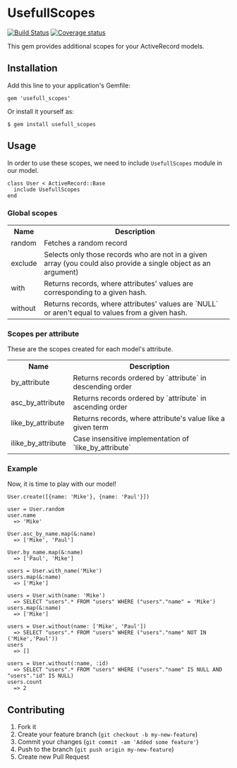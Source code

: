# UsefullScopes
[![Build Status](https://travis-ci.org/zzet/usefull_scopes.png?branch=testing)](https://travis-ci.org/zzet/usefull_scopes)
[![Coverage status](https://coveralls.io/repos/zzet/usefull_scopes/badge.png?branch=testing)](https://coveralls.io/repos/zzet/usefull_scopes)

This gem provides additional scopes for your ActiveRecord models.

## Installation

Add this line to your application's Gemfile:

    gem 'usefull_scopes'

Or install it yourself as:

    $ gem install usefull_scopes

## Usage

In order to use these scopes, we need to include `UsefullScopes` module in our model.

    class User < ActiveRecord::Base
      include UsefullScopes
    end

### Global scopes

<table>
  <tr>
    <th>Name</th>
    <th>Description</th>
  </tr>
  <tr>
    <td>random</td>
    <td>Fetches a random record</td>
  </tr>
  <tr>
    <td>exclude</td>
    <td>Selects only those records who are not in a given array (you could also provide a single object as an argument)</td>
  </tr>
  <tr>
    <td>with</td>
    <td>Returns records, where attributes' values are corresponding to a given hash.</td>
  </tr>
  <tr>
    <td>without</td>
    <td>Returns records, where attributes' values are `NULL` or aren't equal to values from a given hash.</td>
  </tr>
</table>

### Scopes per attribute

These are the scopes created for each model's attribute.

<table>
  <tr>
    <th>Name</th>
    <th>Description</th>
  </tr>
  <tr>
    <td>by_attribute</td>
    <td>Returns records ordered by `attribute` in descending order</td>
  </tr>
  <tr>
    <td>asc_by_attribute</td>
    <td>Returns records ordered by `attribute` in ascending order</td>
  </tr>
  <tr>
    <td>like_by_attribute</td>
    <td>Returns records, where attribute's value like a given term </td>
  </tr>
  <tr>
    <td>ilike_by_attribute</td>
    <td>Сase insensitive implementation of `like_by_attribute`</td>
  </tr>
</table>

### Example

Now, it is time to play with our model!

    User.create([{name: 'Mike'}, {name: 'Paul'}])

    user = User.random
    user.name
      => 'Mike'

    User.asc_by_name.map(&:name)
      => ['Mike', 'Paul']

    User.by_name.map(&:name)
      => ['Paul', 'Mike']

    users = User.with_name('Mike')
    users.map(&:name)
      => ['Mike']

    users = User.with(name: 'Mike')
      => SELECT "users".* FROM "users" WHERE ("users"."name" = 'Mike')
    users.map(&:name)
      => ['Mike']

    users = User.without(name: ['Mike', 'Paul'])
      => SELECT "users".* FROM "users" WHERE ("users"."name" NOT IN ('Mike','Paul'))
    users
      => []

    users = User.without(:name, :id)
      => SELECT "users".* FROM "users" WHERE ("users"."name" IS NULL AND "users"."id" IS NULL)
    users.count
      => 2

## Contributing

1. Fork it
2. Create your feature branch (`git checkout -b my-new-feature`)
3. Commit your changes (`git commit -am 'Added some feature'`)
4. Push to the branch (`git push origin my-new-feature`)
5. Create new Pull Request
